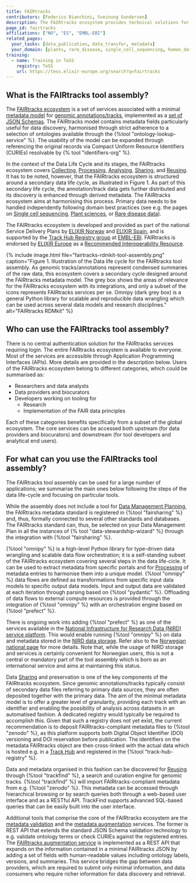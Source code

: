```yaml
---
title: FAIRtracks
contributors: [Federico Bianchini, Sveinung Gundersen]
description: The FAIRtracks ecosystem provides technical solutions for the FAIRification of genome browser track files
page_id: fairtracks
affiliations: ["NO", "ES", "EMBL-EBI"]
related_pages: 
  your_tasks: [data_publication, data_transfer, metadata]
  your_domain: [plants, rare_disease, single_cell_sequencing, human_data]
training:
  - name: Training in TeSS
    registry: TeSS
    url: https://tess.elixir-europe.org/search?q=fairtracks
---
```


## What is the FAIRtracks tool assembly?

The [FAIRtracks ecosystem](https://fairtracks.net/) is a set of services associated with a minimal
[metadata model](https://fairtracks.net/standards/#standards-01-fairtracks) for
[genomic annotations/tracks](https://fairtracks.net/tracks/#tracks-01-genomic-tracks),
implemented as a [set of JSON Schemas](https://github.com/fairtracks/fairtracks_standard/tree/master/json/schema).
The FAIRtracks model contains metadata fields particularly useful for data discovery,
harmonised through strict adherence to a selection of ontologies available through the {%tool "ontology-lookup-service" %}.
The usability of the model can be expanded through referencing the original records via Compact Uniform Resource Identifiers (CURIEs) 
resolvable by {% tool "identifiers-org" %}.

In the context of the Data Life Cycle and its stages, the FAIRtracks ecosystem covers [Collecting](collecting), [Processing](processing),
[Analysing](analysing), [Sharing](sharing), and [Reusing](reusing). It has to be noted, however, that the FAIRtracks ecosystem is structured
around a secondary data life cycle, as illustrated in Figure 1. As part of this secondary life cycle, the annotation/track data gets further distributed
and its discovery is enhanced through derived metadata. The FAIRtracks ecosystem aims at harmonising this process.
Primary data needs to be handled independently following domain best practices
(see e.g. the pages on [Single cell sequencing](single_cell_sequencing), [Plant sciences](plant_sciences), or [Rare disease data](rare_disease_data)).

The FAIRtracks ecosystem is developed and provided as part of the national Service Delivery Plans by
[ELIXIR Norway](https://elixir.no/) and [ELIXIR Spain](https://elixir-europe.org/about-us/who-we-are/nodes/spain),
and is supported by the [Track Hub Registry group](https://trackhubregistry.org/) at [EMBL-EBI](https://www.ebi.ac.uk/).
FAIRtracks is endorsed by [ELIXIR Europe](https://elixir-europe.org/) as a
[Recommended Interoperability Resource](https://elixir-europe.org/platforms/interoperability/rirs).

{% include image.html file="fairtracks-rdmkit-tool-assembly.png" caption="Figure 1. Illustration of the Data life cycle 
for the FAIRtracks tool assembly. As genomic tracks/annotations represent condensed summaries of the raw data, 
this ecosystem covers a secondary cycle designed around the FAIRtracks metadata model. 
The grey box shows the areas of relevance for the FAIRtracks ecosystem with its integrations, 
and only a subset of the icons represents FAIRtracks services per se. Omnipy (dark grey box) is a general Python library 
for scalable and reproducible data wrangling which can be used across several data models and research disciplines."
alt="FAIRtracks RDMkit" %}

## Who can use the FAIRtracks tool assembly?

There is no central authentication solution for the FAIRtracks services requiring login.
The entire FAIRtracks ecosystem is available to everyone.
Most of the services are accessible through Application Programming Interfaces (APIs). More details are provided in the description below.
Users of the FAIRtracks ecosystem belong to different categories, which could be summarised as:

- Researchers and data analysts
- Data providers and biocurators
- Developers working on tooling for
  - Research
  - Implementation of the FAIR data principles

Each of these categories benefits specifically from a subset of the global ecosystem.
The core services can be accessed both upstream (for data providers and biocurators) and downstream (for tool developers and analytical end users).

## For what can you use the FAIRtracks tool assembly?

The FAIRtracks tool assembly can be used for a large number of applications; we summarise the main ones below following the steps of the data life-cycle
and focusing on particular tools. 

While the assembly does not include a tool for [Data Management Planning](dmp),
the FAIRtracks metadata standard is registered in {%tool "fairsharing" %}
and, thus, formally connected to several other standards and databases.
The FAIRtracks standard can, thus, be selected on your Data Management Plan in all the instances of {% tool "data-stewardship-wizard" %} through
the integration with {%tool "fairsharing" %}. 

{%tool "omnipy" %} is a high-level Python library for type-driven data wrangling and scalable data flow orchestration;
it is a self-standing subset of the FAIRtracks ecosystem covering several steps in the data life-cicle.
It can be used to extract metadata from specific portals and for [Processing](processing) of metadata entries to harmonise them into a unique model.
{%tool "omnipy" %} data flows are defined as transformations from specific input data models to specific output data models.
Input and output data are validated at each iteration through parsing based on {%tool "pydantic" %}.
Offloading of  data flows to external compute resources is provided through the integration of {%tool "omnipy" %} with an orchestration engine based on {%tool "prefect" %}.

There is ongoing work into adding {%tool "prefect" %} as one of the services available in the
[National Infrastructure for Research Data (NIRD) service platform](https://www.sigma2.no/nird-service-platform).
This would enable running {%tool "omnipy" %} on data and metadata stored in the [NIRD data storage](https://www.sigma2.no/data-storage).
Refer also to the [Norwegian national page](no_resources) for more details. Note that, while the usage of NIRD storage and services
is certainly convenient for Norwegian users, this is not a central or mandatory part of the tool assembly which is born as an international
service and aims at maintaining this status.

Data [Sharing](sharing) and preservation is one of the key components of the FAIRtracks ecosystem.
Since genomic annotations/tracks typically consist of secondary data files referring to primary data sources,
they are often deposited together with the primary data. The aim of the minimal metadata model is to
offer a greater level of granularity, providing each track with an identifier and enabling the possibility of analysis across datasets
in an automatised fashion. A dedicated registry would typically be required to accomplish this. Given that such a registry does not yet exist,
the current recommendation is to deposit FAIRtracks-compliant metadata files to {%tool "zenodo" %},
as this platform supports both Digital Object Identifier (DOI) versioning and DOI reservation before publication.
The identifiers on the metadata FAIRtracks object are then cross-linked with the actual data which is hosted
e.g. in a [Track Hub](https://genome.ucsc.edu/goldenPath/help/hgTrackHubHelp.html) and registered in
the {%tool "track-hub-registry" %}.

Data and metadata organised in this fashion can be discovered for [Reusing](reusing) through {%tool "trackfind" %},
a search and curation engine for genomic tracks.
{%tool "trackfind" %} will import FAIRtracks-compliant metadata from e.g. {%tool "zenodo" %}. 
This metadata can be accessed through hierarchical browsing or by search queries both through a web-based user interface and as a RESTful API.
TrackFind supports advanced SQL-based queries that can be easily built into the user interface.

Additional tools that comprise the core of the FAIRtracks ecosystem are the
[metadata validation](https://fairtracks.net/services/?category=Core%20services&tags%5B0%5D=Metadata%20validation) and the
[metadata augmentation](https://fairtracks.net/services/?category=Core%20services&tags%5B0%5D=Metadata%20augmentation) services.
The former is REST API that extends the standard JSON Schema validation technology to
e.g. validate ontology terms or check CURIEs against the registered entries.
The [FAIRtracks augmentation service](https://fairtracks.net/services/?category=Core%20services&tags%5B0%5D=Metadata%20augmentation)
is implemented as a REST API that expands on the information contained in a minimal FAIRtracks JSON by adding
a set of fields with human-readable values including ontology labels, versions, and summaries.
This service bridges the gap between data providers, which are required to submit only minimal information, and data consumers
who require richer information for data discovery and retrieval.
